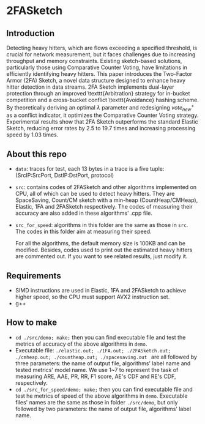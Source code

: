 # 2FASketch

## Introduction
Detecting heavy hitters, which are flows exceeding a specified threshold, is crucial for network measurement, but it faces challenges due to increasing throughput and memory constraints. Existing sketch-based solutions, particularly those using Comparative Counter Voting, have limitations in efficiently identifying heavy hitters. This paper introduces the Two-Factor Armor (2FA) Sketch, a novel data structure designed to enhance heavy hitter detection in data streams. 2FA Sketch implements dual-layer protection through an improved \texttt{Arbitration} strategy for in-bucket competition and a cross-bucket conflict \texttt{Avoidance} hashing scheme. By theoretically deriving an optimal $\lambda$ parameter and redesigning $vote^+_{new}$ as a conflict indicator, it optimizes the Comparative Counter Voting strategy. Experimental results show that 2FA Sketch outperforms the standard Elastic Sketch, reducing error rates by 2.5 to 19.7 times and increasing processing speed by 1.03 times.

## About this repo
- `data`: traces for test, each 13 bytes in a trace is a five tuple: (SrcIP:SrcPort, DstIP:DstPort, protocol)

- `src`: contains codes of 2FASketch and other algorithms implemented on CPU, all of which can be used to detect heavy hitters. They are  SpaceSaving, Count/CM sketch with a min-heap (CountHeap/CMHeap), Elastic, 1FA and 2FASketch respectively. The codes of measuring their accuracy are also added in these algorithms'  .cpp file.

- `src_for_speed`: algorithms in this folder are the same as those in `src`. The codes in this folder aim at measuring their speed.   

  For all the algorithms, the default memory size is 100KB and can be modified. Besides, codes used to print out the estimated heavy hitters are commented out. If you want to see related results, just modify it.

## Requirements
- SIMD instructions are used in Elastic, 1FA and 2FASketch to achieve higher speed, so the CPU must support AVX2 instruction set.
- g++

## How to make
- `cd ./src/demo; make;` then you can find executable file and test the metrics of accuracy of the above algorithms in `demo`.
- Executable file: `./elastic.out; ./1FA.out; ./2FASketch.out; ./cmheap.out; ./countheap.out; ./spacesaving.out ` are all followed by  three parameters: the name of output file, algorithms' label name and tested metrics' model name. We use 1~7 to represent the task of measuring ARE, AAE, PR, RR, F1 score, AE's CDF and RE's CDF, respectively.  
- `cd ./src_for_speed/demo; make;` then you can find executable file and test he metrics of speed of  the above algorithms in `demo`. Executable files' names are the same as those in folder `./src/demo`, but only followed by two parameters: the name of output file, algorithms' label name.


